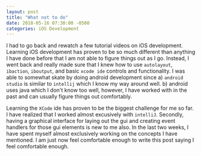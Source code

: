 ```yaml
---
layout: post
title: "What not to do"
date: 2018-05-16 07:30:00 -0500
categories: iOS Development 
---
```


I had to go back and rewatch a few tutorial videos on iOS development. Learning iOS development has proven to be so much different than anything I have done before that I am not able to figure things out as I go. Instead, I went back and really made sure that I knew how to use `autolayout`, `ibaction`, `iboutput`, and basic `xcode ide` controls and functionality. I was able to somewhat skate by doing android development since a) `android studio` is similar to `intellij` which I know my way around well. b) android uses java which I don't know too well, however, I have worked with in the past and can usually figure things out comfortably. 

Learning the `XCode` ide has proven to be the biggest challenge for me so far. I have realized that I worked almost excusively with `intelliJ`. Secondly, having a graphical interface for laying out the gui and creating event handlers for those gui elements is new to me also. In the last two weeks, I have spent myself almost exclusively working on the concepts I have mentioned. I am just now feel comfortable enough to write this post saying I feel comfortable enough. 
